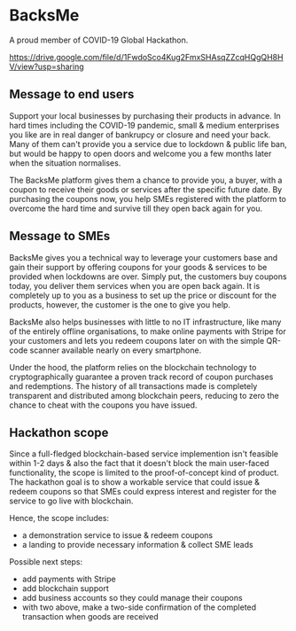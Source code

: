 # BacksMe
A proud member of COVID-19 Global Hackathon.

https://drive.google.com/file/d/1FwdoSco4Kug2FmxSHAsqZZcqHQgQH8HV/view?usp=sharing

## Message to end users
Support your local businesses by purchasing their products in advance. 
In hard times including the COVID-19 pandemic, small & medium enterprises you like are in real danger of bankrupcy or closure and need your back.
Many of them can't provide you a service due to lockdown & public life ban, but would be happy to open doors and welcome you a few months later when the situation normalises.

The BacksMe platform gives them a chance to provide you, a buyer, with a coupon to receive their goods or services after the specific future date.
By purchasing the coupons now, you help SMEs registered with the platform to overcome the hard time and survive till they open back again for you. 

## Message to SMEs
BacksMe gives you a technical way to leverage your customers base and gain their support by offering coupons for your goods & services to be provided when lockdowns are over.
Simply put, the customers buy coupons today, you deliver them services when you are open back again.
It is completely up to you as a business to set up the price or discount for the products, however, the customer is the one to give you help.

BacksMe also helps businesses with little to no IT infrastructure, like many of the entirely offline organisations, to make online payments with Stripe for your customers and lets you redeem coupons later on with the simple QR-code scanner available nearly on every smartphone.

Under the hood, the platform relies on the blockchain technology to cryptographically guarantee a proven track record of coupon purchases and redemptions.
The history of all transactions made is completely transparent and distributed among blockchain peers, reducing to zero the chance to cheat with the coupons you have issued.

## Hackathon scope
Since a full-fledged blockchain-based service implemention isn't feasible within 1-2 days & also the fact that it doesn't block the main user-faced functionality, the scope is limited to the proof-of-concept kind of product. 
The hackathon goal is to show a workable service that could issue & redeem coupons so that SMEs could express interest and register for the service to go live with blockchain.

Hence, the scope includes:
* a demonstration service to issue & redeem coupons
* a landing to provide necessary information & collect SME leads

Possible next steps:
* add payments with Stripe
* add blockchain support
* add business accounts so they could manage their coupons
* with two above, make a two-side confirmation of the completed transaction when goods are received

